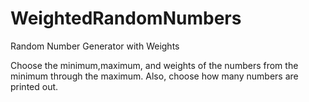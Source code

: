 # WeightedRandomNumbers
Random Number Generator with Weights

Choose the minimum,maximum, and weights of the numbers from the minimum through the maximum.
Also, choose how many numbers are printed out.
